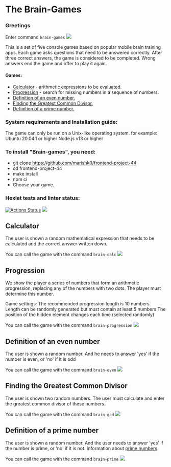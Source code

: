 # The Brain-Games
### Greetings
Enter command
```brain-games```
<a href="https://asciinema.org/a/H3Lr1F0n9Kxbalouoyjtiubim" target="_blank"><img src="https://asciinema.org/a/H3Lr1F0n9Kxbalouoyjtiubim.svg" /></a>

This is a set of five console games based on popular mobile brain training apps. Each game asks questions that need to be answered correctly. After three correct answers, the game is considered to be completed. Wrong answers end the game and offer to play it again.

#### Games:
* [Calculator](#calculator) - arithmetic expressions to be evaluated.
* [Progression](#progression) - search for missing numbers in a sequence of numbers.
* [Definition of an even number.](#definition-of-an-even-number)
* [Finding the Greatest Common Divisor.](#finding-the-greatest-common-divisor)
* [Definition of a prime number.](#definition-of-a-prime-number)

### System requirements and Installation guide:
The game can only be run on a Unix-like operating system. for example: Ubuntu 20.04.1 or higher
Node.js v13 or higher

### To install "Brain-games", you need:
* git clone https://github.com/marishk0/frontend-project-44
* cd frontend-project-44
* make install
* npm ci
* Choose your game.

### Hexlet tests and linter status:
[![Actions Status](https://github.com/marishk0/frontend-project-44/workflows/hexlet-check/badge.svg)](https://github.com/marishk0/frontend-project-44/actions)
<a href="https://codeclimate.com/github/marishk0/frontend-project-44/maintainability"><img src="https://api.codeclimate.com/v1/badges/0c8d5ed2039fe457ace6/maintainability" /></a>

## Calculator
The user is shown a random mathematical expression that needs to be calculated and the correct answer written down.

You can call the game with the command
```brain-calc```
<a href="https://asciinema.org/a/DyNjhUbm3X8V0oYXTB3bK05aO" target="_blank"><img src="https://asciinema.org/a/DyNjhUbm3X8V0oYXTB3bK05aO.svg" /></a>

## Progression
We show the player a series of numbers that form an arithmetic progression, replacing any of the numbers with two dots. The player must determine this number.

Game settings:
The recommended progression length is 10 numbers. Length can be randomly generated but must contain at least 5 numbers
The position of the hidden element changes each time (selected randomly)

You can call the game with the command
```brain-progression```
<a href="https://asciinema.org/a/zjRANKByq8YraMSLKLx2Qvwk7" target="_blank"><img src="https://asciinema.org/a/zjRANKByq8YraMSLKLx2Qvwk7.svg" /></a>

## Definition of an even number
The user is shown a random number. And he needs to answer 'yes' if the number is even, or 'no' if it is odd

You can call the game with the command
```brain-even```
<a href="https://asciinema.org/a/4Txndtu7iCfiFN5TW1PwM1mst" target="_blank"><img src="https://asciinema.org/a/4Txndtu7iCfiFN5TW1PwM1mst.svg" /></a>

## Finding the Greatest Common Divisor
The user is shown two random numbers. The user must calculate and enter the greatest common divisor of these numbers.

You can call the game with the command
```brain-gcd```
<a href="https://asciinema.org/a/AQMFRWa3wmMLG216xbh2xENuO" target="_blank"><img src="https://asciinema.org/a/AQMFRWa3wmMLG216xbh2xENuO.svg" /></a>

## Definition of a prime number
The user is shown a random number. And the user needs to answer 'yes' if the number is prime, or 'no' if it is not.
Information about [prime numbers](https://en.wikipedia.org/wiki/List_of_prime_numbers)

You can call the game with the command
```brain-prime```
<a href="https://asciinema.org/a/636BgUgLr5iTv8SQeOHoarldn" target="_blank"><img src="https://asciinema.org/a/636BgUgLr5iTv8SQeOHoarldn.svg" /></a>
